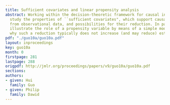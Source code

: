 ```yaml
---
title: Sufficient covariates and linear propensity analysis
abstract: Working within the decision-theoretic framework for causal inference, we
  study the properties of ``sufficient covariates", which support causal inference
  from observational data, and possibilities for their reduction. In particular we
  illustrate the role of a propensity variable by means of a simple model, and explain
  why such a reduction typically does not increase (and may reduce) estimation efficiency.
pdf: "./guo10a/guo10a.pdf"
layout: inproceedings
key: guo10a
month: 0
firstpage: 281
lastpage: 288
origpdf: http://jmlr.org/proceedings/papers/v9/guo10a/guo10a.pdf
sections: 
authors:
- given: Hui
  family: Guo
- given: Philip
  family: Dawid
---
```

